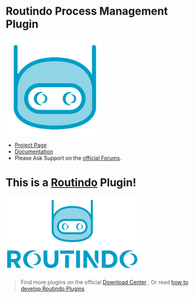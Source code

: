 # Routindo Process Management Plugin

![Routindo Process Management Plugin](https://github.com/Routindo/Routindo.Process/blob/main/Source/Routindo.Plugins.Process/icon.png)
- [Project Page](https://routindo.com/process-management/) 
- [Documentation](https://routindo.com/docs/routindo-process/) 
- Please Ask Support on the [official Forums](https://routindo.com/support/forum/?view=forum&id=8). 

# This is a [Routindo](https://routindo.com) Plugin! 

![Routindo](https://github.com/Routindo/Routindo/raw/main/routindo-with-icon-vertical-350x200-1.png?raw=true)

> Find more plugins on the official [Download Center](https://routindo.com/routindo-plugins/) , Or read [how to develop Routindo Plugins](https://routindo.com/docs/plugins-development/)

